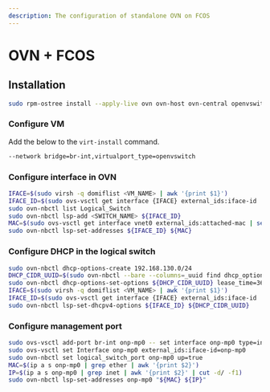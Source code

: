 ```yaml
---
description: The configuration of standalone OVN on FCOS
---
```


# OVN + FCOS

## Installation

```bash
sudo rpm-ostree install --apply-live ovn ovn-host ovn-central openvswitch
```

### Configure VM

Add the below to the `virt-install` command.

```bash
--network bridge=br-int,virtualport_type=openvswitch
```

### Configure interface in OVN

```bash
IFACE=$(sudo virsh -q domiflist <VM_NAME> | awk '{print $1}')
IFACE_ID=$(sudo ovs-vsctl get interface {IFACE} external_ids:iface-id | sed s/\"//g)
sudo ovn-nbctl list Logical_Switch
sudo ovn-nbctl lsp-add <SWITCH_NAME> ${IFACE_ID}
MAC=$(sudo ovs-vsctl get interface vnet0 external_ids:attached-mac | sed s/\"//g)
sudo ovn-nbctl lsp-set-addresses ${IFACE_ID} ${MAC}
```

### Configure DHCP in the logical switch

```bash
sudo ovn-nbctl dhcp-options-create 192.168.130.0/24
DHCP_CIDR_UUID=$(sudo ovn-nbctl --bare --columns=_uuid find dhcp_options cidr="192.168.130.0/24")
sudo ovn-nbctl dhcp-options-set-options ${DHCP_CIDR_UUID} lease_time=3600 router=192.168.130.1 server_id=192.168.130.1 server_mac=52:54:00:00:00:01
IFACE=$(sudo virsh -q domiflist <VM_NAME> | awk '{print $1}')
IFACE_ID=$(sudo ovs-vsctl get interface {IFACE} external_ids:iface-id | sed s/\"//g)
sudo ovn-nbctl lsp-set-dhcpv4-options ${IFACE_ID} ${DHCP_CIDR_UUID}
```

### Configure management port

```bash
sudo ovs-vsctl add-port br-int onp-mp0 -- set interface onp-mp0 type=internal
sudo ovs-vsctl set Interface onp-mp0 external_ids:iface-id=onp-mp0
sudo ovn-nbctl set logical_switch_port onp-mp0 up=true
MAC=$(ip a s onp-mp0 | grep ether | awk '{print $2}')
IP=$(ip a s onp-mp0 | grep inet | awk '{print $2}' | cut -d/ -f1)
sudo ovn-nbctl lsp-set-addresses onp-mp0 "${MAC} ${IP}"
```
